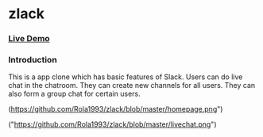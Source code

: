 # zlack

### [Live Demo](https://zlack-la.herokuapp.com/#/)

### Introduction

This is a app clone which has basic features of Slack. Users can do live chat in the chatroom. They can create new channels for all users. They can also form a group chat for certain users. 

(https://github.com/Rola1993/zlack/blob/master/homepage.png")

("https://github.com/Rola1993/zlack/blob/master/livechat.png")
